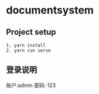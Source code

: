 # documentsystem

## Project setup
```
1. yarn install
2. yarn run serve
```

## 登录说明

账户:admin 
密码: 123


